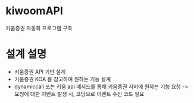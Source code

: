 # kiwoomAPI
키움증권 자동화 프로그램 구축

# 설계 설명
 - 키움증권 API 기반 설계
 - 키움증권 KOA 를 참고하여 원하는 기능 설계
 - dynamiccall 또는 키움 api 메서드를 통해 키움증권 서버에 원하는 기능 요청 -> 요청에 대한 이벤트 발생 시, 코딩으로 이벤트 수신 코드 필요
